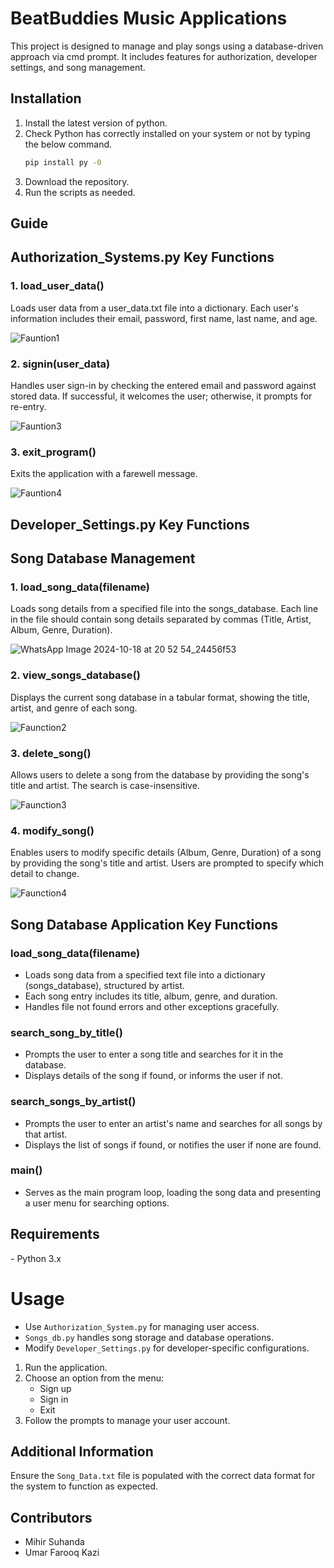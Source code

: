 # BeatBuddies Music Applications

This project is designed to manage and play songs using a database-driven approach via cmd prompt. It includes features for authorization, developer settings, and song management.

## Installation

1. Install the latest version of python.
2. Check Python has correctly installed on your system or not by typing the below command.
      ```bash
   pip install py -0 
   ``` 
4. Download the repository.
5. Run the scripts as needed.

## Guide

## Authorization_Systems.py Key Functions

### 1. load_user_data()
Loads user data from a user_data.txt file into a dictionary. Each user's information includes their email, password, first name, last name, and age.

![Fauntion1](https://github.com/user-attachments/assets/44425f56-2c2b-4fee-810a-f9f048b1e5f9)


### 2. signin(user_data)
Handles user sign-in by checking the entered email and password against stored data. If successful, it welcomes the user; otherwise, it prompts for re-entry.

![Fauntion3](https://github.com/user-attachments/assets/0b833997-18fa-4a99-8225-41b2f5f90ab1)

### 3. exit_program()
Exits the application with a farewell message.

![Fauntion4](https://github.com/user-attachments/assets/d2de8312-8c3f-40a4-ba80-a80960bca458)


## Developer_Settings.py Key Functions

## Song Database Management

### 1. load_song_data(filename)
Loads song details from a specified file into the songs_database. Each line in the file should contain song details separated by commas (Title, Artist, Album, Genre, Duration). 

![WhatsApp Image 2024-10-18 at 20 52 54_24456f53](https://github.com/user-attachments/assets/900f35f3-af21-4520-85c8-a9e55daa427c)


### 2. view_songs_database()
Displays the current song database in a tabular format, showing the title, artist, and genre of each song.

![Faunction2](https://github.com/user-attachments/assets/be40a741-73a8-49ae-98d7-e1bf0111a973)

### 3. delete_song()
Allows users to delete a song from the database by providing the song's title and artist. The search is case-insensitive.

![Faunction3](https://github.com/user-attachments/assets/c0b2aa41-bcbb-4840-a046-0d453244f2b6)

### 4. modify_song()
Enables users to modify specific details (Album, Genre, Duration) of a song by providing the song's title and artist. Users are prompted to specify which detail to change.

![Faunction4](https://github.com/user-attachments/assets/780b17ab-5725-4b70-a8f6-c31a9c44fac4)

## Song Database Application Key Functions

### load_song_data(filename)
- Loads song data from a specified text file into a dictionary (songs_database), structured by artist.
- Each song entry includes its title, album, genre, and duration.
- Handles file not found errors and other exceptions gracefully.

### search_song_by_title()
- Prompts the user to enter a song title and searches for it in the database.
- Displays details of the song if found, or informs the user if not.

### search_songs_by_artist()
- Prompts the user to enter an artist's name and searches for all songs by that artist.
- Displays the list of songs if found, or notifies the user if none are found.

### main()
- Serves as the main program loop, loading the song data and presenting a user menu for searching options.


## Requirements
- Python 3.x

# Usage

- Use `Authorization_System.py` for managing user access.
- `Songs_db.py` handles song storage and database operations.
- Modify `Developer_Settings.py` for developer-specific configurations.

1. Run the application.
2. Choose an option from the menu: 
   - Sign up 
   - Sign in 
   - Exit
3. Follow the prompts to manage your user account.


## Additional Information

Ensure the `Song_Data.txt` file is populated with the correct data format for the system to function as expected.

## Contributors

- Mihir Suhanda
- Umar Farooq Kazi
